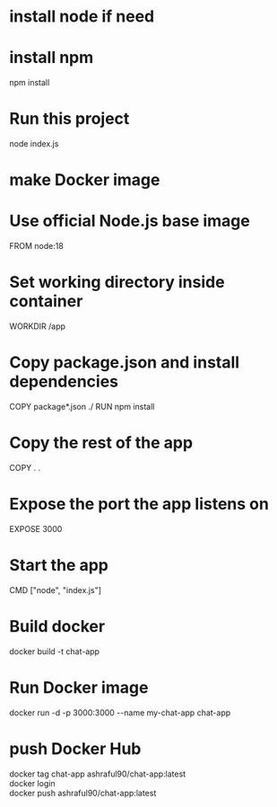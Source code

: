 # install node if need 
# install npm
npm install 
# Run this project 
 node index.js

# make Docker image
# Use official Node.js base image
FROM node:18

# Set working directory inside container
WORKDIR /app

# Copy package.json and install dependencies
COPY package*.json ./
RUN npm install

# Copy the rest of the app
COPY . .

# Expose the port the app listens on
EXPOSE 3000

# Start the app
CMD ["node", "index.js"]

# Build docker 
docker build -t chat-app 

# Run Docker image 
docker run -d -p 3000:3000 --name my-chat-app chat-app

# push Docker Hub
docker tag chat-app ashraful90/chat-app:latest <br>
docker login <br>
docker push ashraful90/chat-app:latest


